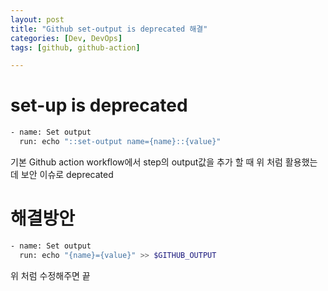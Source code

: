 ```yaml
---
layout: post
title: "Github set-output is deprecated 해결"
categories: [Dev, DevOps]
tags: [github, github-action]

---
```


# set-up is deprecated

```bash
- name: Set output
  run: echo "::set-output name={name}::{value}"
```

기본 Github action workflow에서 step의 output값을 추가 할 때 위 처럼 활용했는데 보안 이슈로 deprecated

# 해결방안

```bash
- name: Set output
  run: echo "{name}={value}" >> $GITHUB_OUTPUT
```

위 처럼 수정해주면 끝
